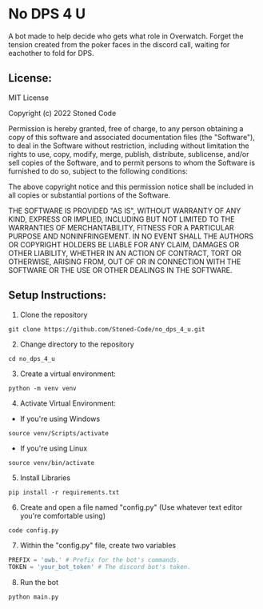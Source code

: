 # No DPS 4 U
A bot made to help decide who gets what role in Overwatch.
Forget the tension created from the poker faces in the discord
call, waiting for eachother to fold for DPS.

## License:
MIT License

Copyright (c) 2022 Stoned Code

Permission is hereby granted, free of charge, to any person obtaining a copy
of this software and associated documentation files (the "Software"), to deal
in the Software without restriction, including without limitation the rights
to use, copy, modify, merge, publish, distribute, sublicense, and/or sell
copies of the Software, and to permit persons to whom the Software is
furnished to do so, subject to the following conditions:

The above copyright notice and this permission notice shall be included in all
copies or substantial portions of the Software.

THE SOFTWARE IS PROVIDED "AS IS", WITHOUT WARRANTY OF ANY KIND, EXPRESS OR
IMPLIED, INCLUDING BUT NOT LIMITED TO THE WARRANTIES OF MERCHANTABILITY,
FITNESS FOR A PARTICULAR PURPOSE AND NONINFRINGEMENT. IN NO EVENT SHALL THE
AUTHORS OR COPYRIGHT HOLDERS BE LIABLE FOR ANY CLAIM, DAMAGES OR OTHER
LIABILITY, WHETHER IN AN ACTION OF CONTRACT, TORT OR OTHERWISE, ARISING FROM,
OUT OF OR IN CONNECTION WITH THE SOFTWARE OR THE USE OR OTHER DEALINGS IN THE
SOFTWARE.

## Setup Instructions:
1. Clone the repository
```
git clone https://github.com/Stoned-Code/no_dps_4_u.git
```
2. Change directory to the repository
```
cd no_dps_4_u
```
3. Create a virtual environment:
```
python -m venv venv
```
4. Activate Virtual Environment:

- If you're using Windows
```
source venv/Scripts/activate
```

- If you're using Linux
``` 
source venv/bin/activate
```
5. Install Libraries
```
pip install -r requirements.txt
```
6. Create and open a file named "config.py" (Use whatever text editor you're comfortable using)
```
code config.py
```
7. Within the "config.py" file, create two variables
```python
PREFIX = 'owb.' # Prefix for the bot's commands.
TOKEN = 'your_bot_token' # The discord bot's token.
```
8. Run the bot
```
python main.py
```
